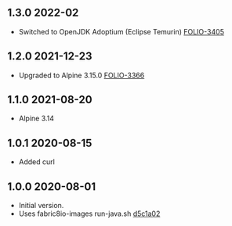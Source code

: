 ## 1.3.0 2022-02

* Switched to OpenJDK Adoptium (Eclipse Temurin) [FOLIO-3405](https://issues.folio.org/browse/FOLIO-3405)

## 1.2.0 2021-12-23

* Upgraded to Alpine 3.15.0 [FOLIO-3366](https://issues.folio.org/browse/FOLIO-3366)

## 1.1.0 2021-08-20

* Alpine 3.14

## 1.0.1 2020-08-15

* Added curl

## 1.0.0 2020-08-01

* Initial version.
* Uses fabric8io-images run-java.sh [d5c1a02](https://github.com/fabric8io-images/java/blob/d5c1a02e7abdfdc0de7f50df7a0b8222275c52cf/images/alpine/openjdk11/jre/run-java.sh)
